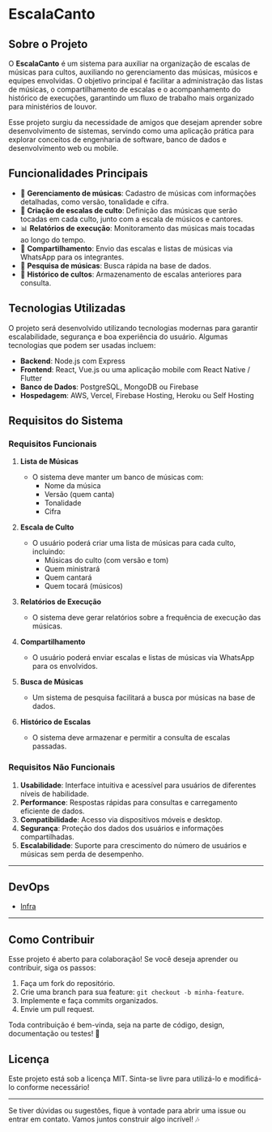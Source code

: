 # EscalaCanto

## Sobre o Projeto

O **EscalaCanto** é um sistema para auxiliar na organização de escalas de músicas para cultos, auxiliando no gerenciamento das músicas, músicos e equipes envolvidas. O objetivo principal é facilitar a administração das listas de músicas, o compartilhamento de escalas e o acompanhamento do histórico de execuções, garantindo um fluxo de trabalho mais organizado para ministérios de louvor.

Esse projeto surgiu da necessidade de amigos que desejam aprender sobre desenvolvimento de sistemas, servindo como uma aplicação prática para explorar conceitos de engenharia de software, banco de dados e desenvolvimento web ou mobile.

## Funcionalidades Principais

- 📌 **Gerenciamento de músicas**: Cadastro de músicas com informações detalhadas, como versão, tonalidade e cifra.
- 🎼 **Criação de escalas de culto**: Definição das músicas que serão tocadas em cada culto, junto com a escala de músicos e cantores.
- 📊 **Relatórios de execução**: Monitoramento das músicas mais tocadas ao longo do tempo.
- 📲 **Compartilhamento**: Envio das escalas e listas de músicas via WhatsApp para os integrantes.
- 🔎 **Pesquisa de músicas**: Busca rápida na base de dados.
- 📅 **Histórico de cultos**: Armazenamento de escalas anteriores para consulta.

## Tecnologias Utilizadas

O projeto será desenvolvido utilizando tecnologias modernas para garantir escalabilidade, segurança e boa experiência do usuário. Algumas tecnologias que podem ser usadas incluem:

- **Backend**: Node.js com Express
- **Frontend**: React, Vue.js ou uma aplicação mobile com React Native / Flutter
- **Banco de Dados**: PostgreSQL, MongoDB ou Firebase
- **Hospedagem**: AWS, Vercel, Firebase Hosting, Heroku ou Self Hosting

## Requisitos do Sistema

### Requisitos Funcionais

1. **Lista de Músicas**
   - O sistema deve manter um banco de músicas com:
     - Nome da música
     - Versão (quem canta)
     - Tonalidade
     - Cifra

2. **Escala de Culto**
   - O usuário poderá criar uma lista de músicas para cada culto, incluindo:
     - Músicas do culto (com versão e tom)
     - Quem ministrará
     - Quem cantará
     - Quem tocará (músicos)

3. **Relatórios de Execução**
   - O sistema deve gerar relatórios sobre a frequência de execução das músicas.

4. **Compartilhamento**
   - O usuário poderá enviar escalas e listas de músicas via WhatsApp para os envolvidos.

5. **Busca de Músicas**
   - Um sistema de pesquisa facilitará a busca por músicas na base de dados.

6. **Histórico de Escalas**
   - O sistema deve armazenar e permitir a consulta de escalas passadas.

### Requisitos Não Funcionais

1. **Usabilidade**: Interface intuitiva e acessível para usuários de diferentes níveis de habilidade.
2. **Performance**: Respostas rápidas para consultas e carregamento eficiente de dados.
3. **Compatibilidade**: Acesso via dispositivos móveis e desktop.
4. **Segurança**: Proteção dos dados dos usuários e informações compartilhadas.
5. **Escalabilidade**: Suporte para crescimento do número de usuários e músicas sem perda de desempenho.

---

## DevOps

- [Infra](./infra/README.md)

---

## Como Contribuir

Esse projeto é aberto para colaboração! Se você deseja aprender ou contribuir, siga os passos:

1. Faça um fork do repositório.
2. Crie uma branch para sua feature: `git checkout -b minha-feature`.
3. Implemente e faça commits organizados.
4. Envie um pull request.

Toda contribuição é bem-vinda, seja na parte de código, design, documentação ou testes! 🚀

## Licença

Este projeto está sob a licença MIT. Sinta-se livre para utilizá-lo e modificá-lo conforme necessário!

---

Se tiver dúvidas ou sugestões, fique à vontade para abrir uma issue ou entrar em contato. Vamos juntos construir algo incrível! 🎶
